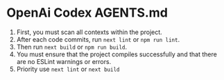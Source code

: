 # OpenAi Codex AGENTS.md

1. First, you must scan all contexts within the project.
2. After each code commits, run `next lint` or `npm run lint`.
3. Then run `next build` or `npm run build`.
4. You must ensure that the project compiles successfully and that there are no ESLint warnings or errors.
5. Priority use  `next lint` or `next build`